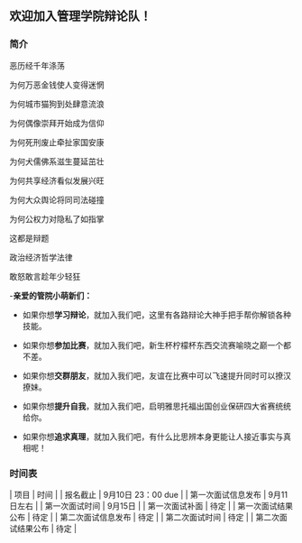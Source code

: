 ## 欢迎加入管理学院辩论队！


### 简介
恶历经千年涤荡

为何万恶金钱使人变得迷惘

为何城市猫狗到处肆意流浪

为何偶像崇拜开始成为信仰

为何死刑废止牵扯家国安康

为何犬儒佛系滋生蔓延茁壮

为何共享经济看似发展兴旺

为何大众舆论将同司法碰撞

为何公权力对隐私了如指掌

这都是辩题

政治经济哲学法律

敢怒敢言趁年少轻狂

-**亲爱的管院小萌新们：**

-  如果你想**学习辩论**，就加入我们吧，这里有各路辩论大神手把手帮你解锁各种技能。

-  如果你想**参加比赛**，就加入我们吧，新生杯柠檬杯东西交流赛喻晓之巅一个都不差。

-  如果你想**交群朋友**，就加入我们吧，友谊在比赛中可以飞速提升同时可以撩汉撩妹。

-  如果你想**提升自我**，就加入我们吧，启明雅思托福出国创业保研四大省赛统统给你。

-  如果你想**追求真理**，就加入我们吧，有什么比思辨本身更能让人接近事实与真相呢！


### 时间表
| 项目 | 时间 |
| 报名截止 | 9月10日 23：00 due |
| 第一次面试信息发布 | 9月11日左右 |
| 第一次面试时间 | 9月15日 |
| 第一次面试补面 | 待定 |
| 第一次面试结果公布 | 待定 |
| 第二次面试信息发布 | 待定 |
| 第二次面试时间 | 待定 |
| 第二次面试结果公布 | 待定 |




